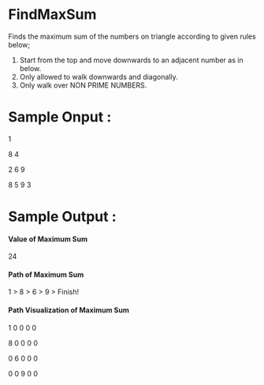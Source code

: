 # FindMaxSum

Finds the maximum sum of the numbers on triangle according to given rules below;

1. Start from the top and move downwards to an adjacent number as in below.
2. Only allowed to walk downwards and diagonally.
3. Only walk over NON PRIME NUMBERS.

# Sample Onput :

1

8 4

2 6 9

8 5 9 3

# Sample Output :

#### Value of Maximum Sum 

24

#### Path of Maximum Sum 

1 > 8 > 6 > 9 > Finish!

#### Path Visualization of Maximum Sum 

1	0	0	0 0

8	0	0	0	0

0	6	0	0	0

0	0	9	0	0

